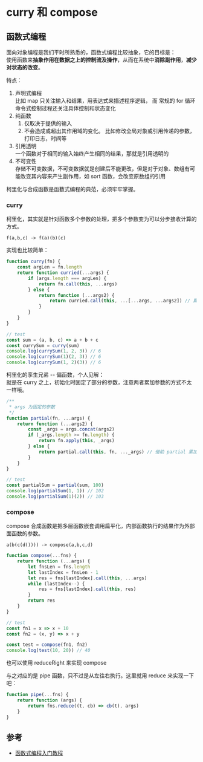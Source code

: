 # curry 和 compose


## 函数式编程

面向对象编程是我们平时所熟悉的，函数式编程比较抽象，它的目标是：  
使用函数来**抽象作用在数据之上的控制流及操作**，从而在系统中**消除副作用**，**减少对状态的改变**。

特点：

1. 声明式编程  
   比如 map 只关注输入和结果，用表达式来描述程序逻辑， 而 常规的 for 循环命令式控制过程还关注具体控制和状态变化
2. 纯函数
    1. 仅取决于提供的输入
    2. 不会造成或超出其作用域的变化。 比如修改全局对象或引用传递的参数，打印日志，时间等
3. 引用透明  
   一个函数对于相同的输入始终产生相同的结果，那就是引用透明的
4. 不可变性  
   存储不可变数据，不可变数据就是创建后不能更改，但是对于对象、数组有可能改变其内容来产生副作用，如 sort 函数，会改变原数组的引用

柯里化与合成函数是函数式编程的典范，必须牢牢掌握。

### curry

柯里化，其实就是针对函数多个参数的处理，把多个参数变为可以分步接收计算的方式。

`f(a,b,c) -> f(a)(b)(c)`

实现也比较简单：

```js {lineNos=false}
function curry(fn) {
    const argLen = fn.length
    return function curried(...args) {
        if (args.length === argLen) {
            return fn.call(this, ...args)
        } else {
            return function (...args2) {
                return curried.call(this, ...[...args, ...args2]) // 累加参数
            }
        }
    }
}

// test
const sum = (a, b, c) => a + b + c
const currySum = curry(sum)
console.log(currySum(1, 2, 3)) // 6
console.log(currySum(1)(2, 3)) // 6
console.log(currySum(1, 2)(3)) // 6
```

柯里化的孪生兄弟 -- 偏函数，个人见解：  
就是在 curry 之上，初始化时固定了部分的参数，注意两者累加参数的方式不太一样哦。

```js {lineNos=false}
/**
 * args 为固定的参数
 */
function partial(fn, ...args) {
    return function (...args2) {
        const _args = args.concat(args2)
        if (_args.length >= fn.length) {
            return fn.apply(this, _args)
        } else {
            return partial.call(this, fn, ..._args) // 借助 partial 累加参数
        }
    }
}

// test
const partialSum = partial(sum, 100)
console.log(partialSum(1, 1)) // 102
console.log(partialSum(1)(2)) // 103
```

### compose

compose 合成函数是把多层函数嵌套调用扁平化，内部函数执行的结果作为外部面函数的参数。

`a(b(c(d()))) -> compose(a,b,c,d)`

```js {lineNos=false}
function compose(...fns) {
    return function (...args) {
        let fnsLen = fns.length
        let lastIndex = fnsLen - 1
        let res = fns[lastIndex].call(this, ...args)
        while (lastIndex--) {
            res = fns[lastIndex].call(this, res)
        }
        return res
    }
}

// test
const fn1 = x => x + 10
const fn2 = (x, y) => x + y

const test = compose(fn1, fn2)
console.log(test(10, 20)) // 40
```

也可以使用 reduceRight 来实现 compose

与之对应的是 pipe 函数，只不过是从左往右执行。这里就用 reduce 来实现一下吧：

```js {lineNos=false}
function pipe(...fns) {
    return function (args) {
        return fns.reduce((t, cb) => cb(t), args)
    }
}
```

## 参考

-   [函数式编程入门教程](http://www.ruanyifeng.com/blog/2017/02/fp-tutorial.html)

